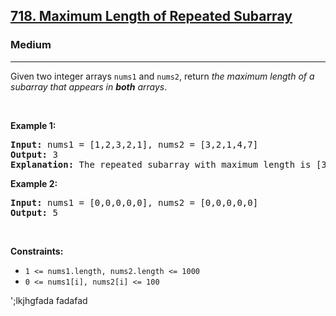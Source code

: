 <h2><a href="https://leetcode.com/problems/maximum-length-of-repeated-subarray/">718. Maximum Length of Repeated Subarray</a></h2><h3>Medium</h3><hr><div><p>Given two integer arrays <code>nums1</code> and <code>nums2</code>, return <em>the maximum length of a subarray that appears in <strong>both</strong> arrays</em>.</p>

<p>&nbsp;</p>
<p><strong>Example 1:</strong></p>

<pre><strong>Input:</strong> nums1 = [1,2,3,2,1], nums2 = [3,2,1,4,7]
<strong>Output:</strong> 3
<strong>Explanation:</strong> The repeated subarray with maximum length is [3,2,1].
</pre>

<p><strong>Example 2:</strong></p>

<pre><strong>Input:</strong> nums1 = [0,0,0,0,0], nums2 = [0,0,0,0,0]
<strong>Output:</strong> 5
</pre>

<p>&nbsp;</p>
<p><strong>Constraints:</strong></p>

<ul>
	<li><code>1 &lt;= nums1.length, nums2.length &lt;= 1000</code></li>
	<li><code>0 &lt;= nums1[i], nums2[i] &lt;= 100</code></li>
</ul>
</div>


';lkjhgfada
fadafad
